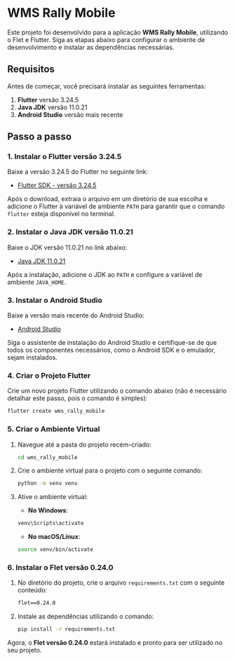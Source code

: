 # WMS Rally Mobile

Este projeto foi desenvolvido para a aplicação **WMS Rally Mobile**, utilizando o Flet e Flutter. Siga as etapas abaixo para configurar o ambiente de desenvolvimento e instalar as dependências necessárias.

## Requisitos

Antes de começar, você precisará instalar as seguintes ferramentas:

1. **Flutter** versão 3.24.5  
2. **Java JDK** versão 11.0.21  
3. **Android Studio** versão mais recente

## Passo a passo

### 1. Instalar o Flutter versão 3.24.5

Baixe a versão 3.24.5 do Flutter no seguinte link:

- [Flutter SDK - versão 3.24.5](https://flutter-ko.dev/development/tools/sdk/releases)

Após o download, extraia o arquivo em um diretório de sua escolha e adicione o Flutter à variável de ambiente `PATH` para garantir que o comando `flutter` esteja disponível no terminal.

### 2. Instalar o Java JDK versão 11.0.21

Baixe o JDK versão 11.0.21 no link abaixo:

- [Java JDK 11.0.21](https://www.oracle.com/br/java/technologies/javase/jdk11-archive-downloads.html)

Após a instalação, adicione o JDK ao `PATH` e configure a variável de ambiente `JAVA_HOME`.

### 3. Instalar o Android Studio

Baixe a versão mais recente do Android Studio:

- [Android Studio](https://developer.android.com/studio?hl=pt-br)

Siga o assistente de instalação do Android Studio e certifique-se de que todos os componentes necessários, como o Android SDK e o emulador, sejam instalados.

### 4. Criar o Projeto Flutter

Crie um novo projeto Flutter utilizando o comando abaixo (não é necessário detalhar este passo, pois o comando é simples):


```bash
flutter create wms_rally_mobile
```
### 5. Criar o Ambiente Virtual

1. Navegue até a pasta do projeto recém-criado:

    ```bash
    cd wms_rally_mobile
    ```

2. Crie o ambiente virtual para o projeto com o seguinte comando:

    ```bash
    python -m venv venv
    ```

3. Ative o ambiente virtual:

   - **No Windows**:

    ```bash
    venv\Scripts\activate
    ```

   - **No macOS/Linux**:

    ```bash
    source venv/bin/activate
    ```

### 6. Instalar o Flet versão 0.24.0

1. No diretório do projeto, crie o arquivo `requirements.txt` com o seguinte conteúdo:

    ```txt
    flet==0.24.0
    ```

2. Instale as dependências utilizando o comando:

    ```bash
    pip install -r requirements.txt
    ```

Agora, o **Flet versão 0.24.0** estará instalado e pronto para ser utilizado no seu projeto.